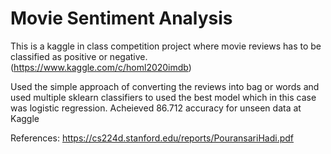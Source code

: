 <h1>Movie Sentiment Analysis</h1>

This is a kaggle in class competition project where movie reviews has to be classified as positive or negative. (https://www.kaggle.com/c/homl2020imdb)

Used the simple approach of converting the reviews into bag or words and used multiple sklearn classifiers to used the best model which in this case was logistic regression. Acheieved 86.712 accuracy for unseen data at Kaggle






References:
https://cs224d.stanford.edu/reports/PouransariHadi.pdf
